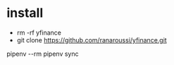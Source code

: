 # install

- rm -rf yfinance
- git clone https://github.com/ranaroussi/yfinance.git

pipenv --rm
pipenv sync